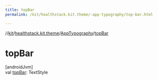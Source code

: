 ```yaml
---
title: topBar
permalink: /kit/healthstack.kit.theme/-app-typography/top-bar.html

---
```

//[kit](../../../index.html)/[healthstack.kit.theme](../index.html)/[AppTypography](index.html)/[topBar](top-bar.html)



# topBar



[androidJvm]\
val [topBar](top-bar.html): TextStyle





